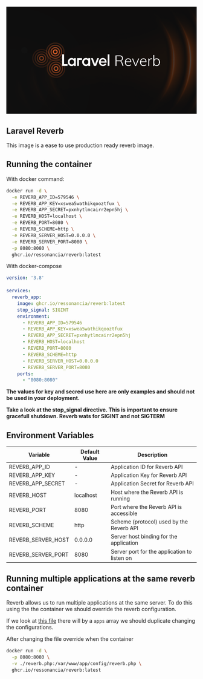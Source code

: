 ![](https://github.com/ressonancia/reverb-docker-image/blob/main/assets/reverb-cover.png?raw=true)

## Laravel Reverb

This image is a ease to use production ready reverb image.

## Running the container

With docker command:

```sh
docker run -d \
  -e REVERB_APP_ID=579546 \
  -e REVERB_APP_KEY=xswea5wathikqooztfux \
  -e REVERB_APP_SECRET=pxnhytlmcairr2epn5hj \
  -e REVERB_HOST=localhost \
  -e REVERB_PORT=8080 \
  -e REVERB_SCHEME=http \
  -e REVERB_SERVER_HOST=0.0.0.0 \
  -e REVERB_SERVER_PORT=8080 \
  -p 8080:8080 \
  ghcr.io/ressonancia/reverb:latest
```

With docker-compose

```yml
version: '3.8'

services:
  reverb_app:
    image: ghcr.io/ressonancia/reverb:latest
    stop_signal: SIGINT
    environment:
      - REVERB_APP_ID=579546
      - REVERB_APP_KEY=xswea5wathikqooztfux
      - REVERB_APP_SECRET=pxnhytlmcairr2epn5hj
      - REVERB_HOST=localhost
      - REVERB_PORT=8080
      - REVERB_SCHEME=http
      - REVERB_SERVER_HOST=0.0.0.0
      - REVERB_SERVER_PORT=8080
    ports:
      - "8080:8080"
```

**The values for key and secred use here are only examples and should not be used in your deployment.**

**Take a look at the stop_signal directive. This is important to ensure gracefull shutdown. Reverb wats for SIGINT and not SIGTERM**

## Environment Variables

| Variable            | Default Value                          | Description                                  |
|---------------------|----------------------------------------|----------------------------------------------|
| REVERB_APP_ID       | -                                 | Application ID for Reverb API                |
| REVERB_APP_KEY      | -                   | Application Key for Reverb API               |
| REVERB_APP_SECRET   | -                   | Application Secret for Reverb API            |
| REVERB_HOST         | localhost                              | Host where the Reverb API is running         |
| REVERB_PORT         | 8080                                   | Port where the Reverb API is accessible      |
| REVERB_SCHEME       | http                                   | Scheme (protocol) used by the Reverb API     |
| REVERB_SERVER_HOST  | 0.0.0.0                                | Server host binding for the application      |
| REVERB_SERVER_PORT  | 8080                                   | Server port for the application to listen on |

## Running multiple applications at the same reverb container

Reverb allows us to run multiple applications at the same server. To do this using the the container we should override the reverb configuration.

If we look at [this file](https://github.com/laravel/reverb/blob/main/config/reverb.php) there will by a `apps` array we should duplicate changing the configurations.

After changing the file override when the container 

```sh
docker run -d \
  -p 8080:8080 \
  -v ./reverb.php:/var/www/app/config/reverb.php \
  ghcr.io/ressonancia/reverb:latest
```